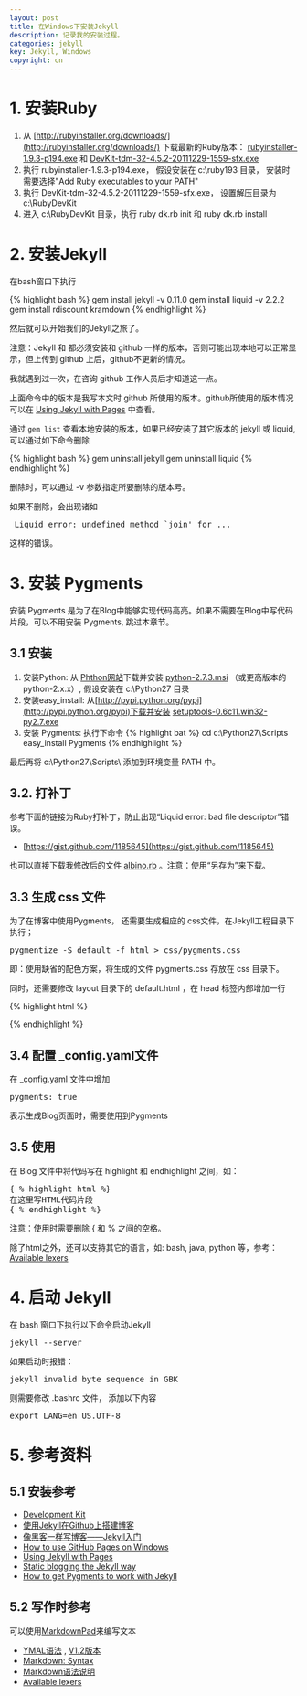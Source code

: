 ```yaml
---
layout: post
title: 在Windows下安装Jekyll
description: 记录我的安装过程。
categories: jekyll
key: Jekyll, Windows
copyright: cn
---
```


# 1. 安装Ruby

1. 从 [http://rubyinstaller.org/downloads/](http://rubyinstaller.org/downloads/) 下载最新的Ruby版本： [rubyinstaller-1.9.3-p194.exe](http://files.rubyforge.vm.bytemark.co.uk/rubyinstaller/rubyinstaller-1.9.3-p194.exe)
和 [DevKit-tdm-32-4.5.2-20111229-1559-sfx.exe](https://github.com/downloads/oneclick/rubyinstaller/DevKit-tdm-32-4.5.2-20111229-1559-sfx.exe)
2. 执行 rubyinstaller-1.9.3-p194.exe， 假设安装在 c:\ruby193 目录， 安装时需要选择"Add Ruby executables to your PATH"
3. 执行 DevKit-tdm-32-4.5.2-20111229-1559-sfx.exe， 设置解压目录为 c:\RubyDevKit
4. 进入 c:\RubyDevKit 目录，执行 ruby dk.rb init 和 ruby dk.rb install

# 2. 安装Jekyll

在bash窗口下执行

{% highlight bash %}
gem install jekyll -v 0.11.0
gem install liquid -v 2.2.2
gem install rdiscount kramdown
{% endhighlight %}

然后就可以开始我们的Jekyll之旅了。

注意：Jekyll 和 都必须安装和 github 一样的版本，否则可能出现本地可以正常显示，但上传到 github 上后，github不更新的情况。

我就遇到过一次，在咨询 github 工作人员后才知道这一点。

上面命令中的版本是我写本文时 github 所使用的版本。github所使用的版本情况可以在 [Using Jekyll with Pages][ujp] 中查看。

通过 <code>gem list</code> 查看本地安装的版本，如果已经安装了其它版本的 jekyll 或 liquid, 可以通过如下命令删除

{% highlight bash %}
gem uninstall jekyll
gem uninstall liquid
{% endhighlight %}

删除时，可以通过 -v 参数指定所要删除的版本号。

如果不删除，会出现诸如

<pre>
 Liquid error: undefined method `join' for ...
</pre>

这样的错误。

# 3. 安装 Pygments 

安装 Pygments 是为了在Blog中能够实现代码高亮。如果不需要在Blog中写代码片段，可以不用安装 Pygments, 跳过本章节。

## 3.1 安装
1. 安装Python: 从 [Phthon网站](http://www.python.org/getit/)下载并安装 [python-2.7.3.msi](http://www.python.org/ftp/python/2.7.3/python-2.7.3.msi) （或更高版本的 python-2.x.x）, 假设安装在 c:\Python27 目录
2. 安装easy_install: 从[http://pypi.python.org/pypi](http://pypi.python.org/pypi)下载并安装 [setuptools-0.6c11.win32-py2.7.exe](http://pypi.python.org/packages/2.7/s/setuptools/setuptools-0.6c11.win32-py2.7.exe#md5=57e1e64f6b7c7f1d2eddfc9746bbaf20)
3. 安装 Pygments: 执行下命令
{% highlight bat %}
cd c:\Python27\Scripts\
easy_install Pygments
{% endhighlight %}

最后再将 c:\Python27\Scripts\ 添加到环境变量 PATH 中。

## 3.2. 打补丁

参考下面的链接为Ruby打补丁，防止出现“Liquid error: bad file descriptor”错误。

* [https://gist.github.com/1185645](https://gist.github.com/1185645)

也可以直接下载我修改后的文件 [albino.rb](/attachments/albino.rb) 。注意：使用“另存为”来下载。


## 3.3 生成 css 文件

为了在博客中使用Pygments， 还需要生成相应的 css文件，在Jekyll工程目录下执行；
<pre>
pygmentize -S default -f html > css/pygments.css
</pre>
即：使用缺省的配色方案，将生成的文件 pygments.css 存放在 css 目录下。

同时，还需要修改 layout 目录下的 default.html ，在 head 标签内部增加一行

{% highlight html %}
<link rel="stylesheet" href="/css/pygments.css" type="text/css" />
{% endhighlight %}

## 3.4 配置 _config.yaml文件
在 _config.yaml 文件中增加 
<pre>
pygments: true 
</pre>
表示生成Blog页面时，需要使用到Pygments

## 3.5 使用
在 Blog 文件中将代码写在 highlight 和 endhighlight 之间，如：
<pre>
{ % highlight html %}
在这里写HTML代码片段
{ % endhighlight %}
</pre>
注意：使用时需要删除 { 和 % 之间的空格。

除了html之外，还可以支持其它的语言，如: bash, java, python 等，参考：[Available lexers][lexers]

# 4. 启动 Jekyll

在 bash 窗口下执行以下命令启动Jekyll

<pre>
jekyll --server 
</pre>

如果启动时报错：

<pre>
jekyll invalid byte sequence in GBK
</pre>

则需要修改 .bashrc 文件， 添加以下内容

<pre>
export LANG=en_US.UTF-8
</pre>

# 5. 参考资料

## 5.1 安装参考

* [Development Kit](https://github.com/oneclick/rubyinstaller/wiki/Development-Kit)
* [使用Jekyll在Github上搭建博客](http://taberh.me/2011/12/26/use-Jekyll-build-Blog-on-Github.html)
* [像黑客一样写博客——Jekyll入门](http://www.soimort.org/tech-blog/2011/11/19/introduction-to-jekyll_zh.html)
* [How to use GitHub Pages on Windows](http://bradleygrainger.com/2011/09/07/how-to-use-github-pages-on-windows.html)
* [Using Jekyll with Pages][ujp]
* [Static blogging the Jekyll way](http://recursive-design.com/blog/2010/10/12/static-blogging-the-jekyll-way/)
* [How to get Pygments to work with Jekyll](http://www.stehem.net/2012/02/14/how-to-get-pygments-to-work-with-jekyll.html)

## 5.2 写作时参考

可以使用[MarkdownPad](http://markdownpad.com/download/)来编写文本

* [YMAL语法](http://www.yaml.org) , [V1.2版本](http://www.yaml.org/spec/1.2/spec.html)
* [Markdown: Syntax](http://daringfireball.net/projects/markdown/syntax)
* [Markdown语法说明](http://wowubuntu.com/markdown/)
* [Available lexers][lexers]


[ujp]: https://help.github.com/articles/using-jekyll-with-pages
[lexers]: http://pygments.org/docs/lexers/